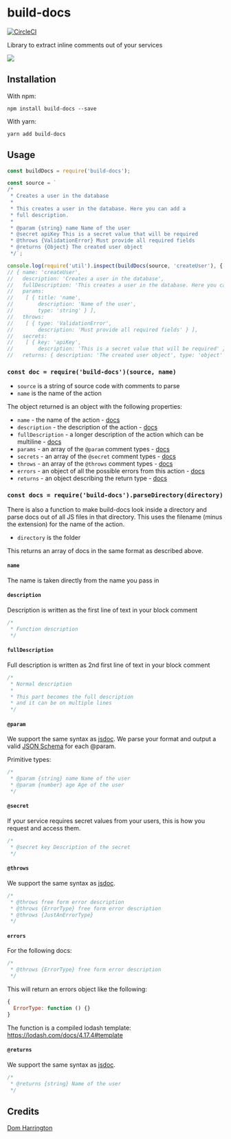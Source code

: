 # build-docs
[![CircleCI](https://circleci.com/gh/readmeio/build-docs.svg?style=shield&circle-token=290d8bd7aa9bd23ba8eab645d7eaa3f810fdf310)](https://circleci.com/gh/readmeio/build-docs)

Library to extract inline comments out of your services

[![](https://d3vv6lp55qjaqc.cloudfront.net/items/1M3C3j0I0s0j3T362344/Untitled-2.png)](https://readme.io)

## Installation

With npm:
```
npm install build-docs --save
```

With yarn:
```
yarn add build-docs
```

## Usage

```js
const buildDocs = require('build-docs');

const source = `
/*
 * Creates a user in the database
 *
 * This creates a user in the database. Here you can add a
 * full description.
 *
 * @param {string} name Name of the user
 * @secret apiKey This is a secret value that will be required
 * @throws {ValidationError} Must provide all required fields
 * @returns {Object} The created user object
 */`;

console.log(require('util').inspect(buildDocs(source, 'createUser'), { depth: null }));
// { name: 'createUser',
//   description: 'Creates a user in the database',
//   fullDescription: 'This creates a user in the database. Here you can add a full description.',
//   params:
//    [ { title: 'name',
//        description: 'Name of the user',
//        type: 'string' } ],
//   throws:
//    [ { type: 'ValidationError',
//        description: 'Must provide all required fields' } ],
//   secrets:
//    [ { key: 'apiKey',
//        description: 'This is a secret value that will be required' } ],
//   returns: { description: 'The created user object', type: 'object' } }

```

### `const doc = require('build-docs')(source, name)`

- `source` is a string of source code with comments to parse
- `name` is the name of the action

The object returned is an object with the following properties:

- `name` - the name of the action - [docs](#name)
- `description` - the description of the action - [docs](#description)
- `fullDescription` - a longer description of the action which can be multiline - [docs](#fullDescription)
- `params` - an array of the `@param` comment types - [docs](#param)
- `secrets` - an array of the `@secret` comment types - [docs](#secret)
- `throws` - an array of the `@throws` comment types - [docs](#throws)
- `errors` - an object of all the possible errors from this action - [docs](#errors)
- `returns` - an object describing the return type - [docs](#throws)

### `const docs = require('build-docs').parseDirectory(directory)`

There is also a function to make build-docs look inside a directory and
parse docs out of all JS files in that directory. This uses the filename
(minus the extension) for the name of the action.

- `directory` is the folder

This returns an array of docs in the same format as described above.

#### `name`
The name is taken directly from the name you pass in

#### `description`
Description is written as the first line of text in your block comment

```js
/*
 * Function description
 */
```

#### `fullDescription`
Full description is written as 2nd first line of text in your block comment

```js
/*
 * Normal description
 *
 * This part becomes the full description
 * and it can be on multiple lines
 */
```

#### `@param`
We support the same syntax as [jsdoc](http://usejsdoc.org/tags-param.html).
We parse your format and output a valid [JSON Schema](http://json-schema.org/) for each @param.

Primitive types:

```js
/*
 * @param {string} name Name of the user
 * @param {number} age Age of the user
 */
```

#### `@secret`
If your service requires secret values from your users, this is how you request and access them.

```js
/*
 * @secret key Description of the secret
 */
```

#### `@throws`
We support the same syntax as [jsdoc](http://usejsdoc.org/tags-throws.html).

```js
/*
 * @throws free form error description
 * @throws {ErrorType} free form error description
 * @throws {JustAnErrorType}
 */
```

#### `errors`
For the following docs:

```js
/*
 * @throws {ErrorType} free form error description
 */
```

This will return an errors object like the following:

```js
{
  ErrorType: function () {}
}
```

The function is a compiled lodash template: https://lodash.com/docs/4.17.4#template

#### `@returns`
We support the same syntax as [jsdoc](http://usejsdoc.org/tags-returns.html).

```js
/*
 * @returns {string} Name of the user
 */
```

## Credits
[Dom Harrington](https://github.com/domharrington)

